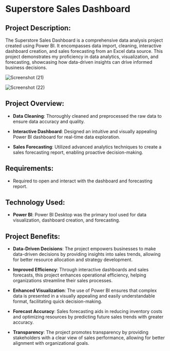 # Superstore Sales Dashboard

## Project Description:

The Superstore Sales Dashboard is a comprehensive data analysis project created using Power BI. It encompasses data import, cleaning, interactive dashboard creation, and sales forecasting from an Excel data source. This project demonstrates my proficiency in data analytics, visualization, and forecasting, showcasing how data-driven insights can drive informed business decisions.

![Screenshot (21)](https://github.com/rounakgarg68/Superstore-Sales-Dashboard-/assets/87636522/c045e451-a4ea-4cc4-be9b-36d77fdf462e)

![Screenshot (22)](https://github.com/rounakgarg68/Superstore-Sales-Dashboard-/assets/87636522/59596a55-3f1d-4e77-938c-1a92bb94999a)

## Project Overview:

- **Data Cleaning**: Thoroughly cleaned and preprocessed the raw data to ensure data accuracy and quality.

- **Interactive Dashboard**: Designed an intuitive and visually appealing Power BI dashboard for real-time data exploration.

- **Sales Forecasting**: Utilized advanced analytics techniques to create a sales forecasting report, enabling proactive decision-making.

## Requirements:

- Required to open and interact with the dashboard and forecasting report.

## Technology Used:

- **Power BI**: Power BI Desktop was the primary tool used for data visualization, dashboard creation, and forecasting.

## Project Benefits:

- **Data-Driven Decisions**: The project empowers businesses to make data-driven decisions by providing insights into sales trends, allowing for better resource allocation and strategy development.

- **Improved Efficiency**: Through interactive dashboards and sales forecasts, this project enhances operational efficiency, helping organizations streamline their sales processes.

- **Enhanced Visualization**: The use of Power BI ensures that complex data is presented in a visually appealing and easily understandable format, facilitating quick decision-making.

- **Forecast Accuracy**: Sales forecasting aids in reducing inventory costs and optimizing resources by predicting future sales trends with greater accuracy.

- **Transparency**: The project promotes transparency by providing stakeholders with a clear view of sales performance, allowing for better alignment with organizational goals.




